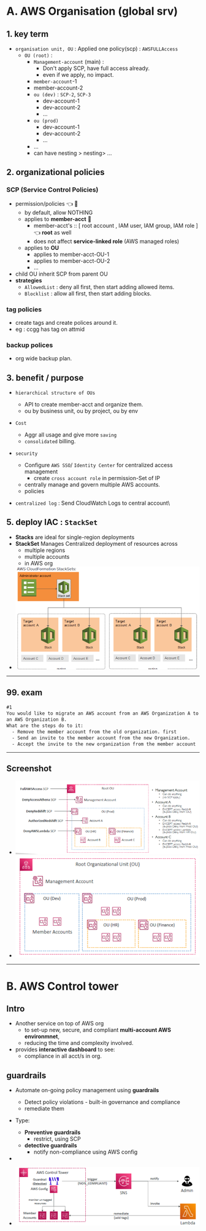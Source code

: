 # A. AWS Organisation (global srv)
## 1. key term
- `organisation unit, OU` : Applied one policy(scp) : `AWSFULLAccess`
  - `OU (root)` :  
      - `Management-account` (main) : 
        - Don't apply SCP, have full access already.
        - even if we apply, no impact.
      - `member-account`-1
      - member-account-2
      - `ou (dev)`  : `SCP-2`, `SCP-3`
        - dev-account-1
        - dev-account-2
        - ...
      - `ou (prod)`
        - dev-account-1
        - dev-account-2
        - ...
      - ...
      - can have nesting > nesting> ...
    
## 2. organizational policies
### SCP (Service Control Policies)
- permission/policies :point_left: :dart:  
  - by default, allow NOTHING
  - applies to **member-acct**  :dart:
    - member-acct's :: [ root account , IAM user, IAM group, IAM role ] :point_left: **root** as well
    - does not affect **service-linked role** (AWS managed roles)
  - applies to **OU**
    - applies to member-acct-OU-1
    - applies to member-acct-OU-2
    - ...
- child OU inherit SCP from parent OU
- **strategies**
  - `AllowedList` : deny all first, then start adding allowed items.
  - `Blocklist` : allow all first, then start adding blocks.
  
### tag policies 
- create tags and create polices around it. 
- eg : ccgg has tag on attmid

### backup polices 
- org wide backup plan.

## 3. benefit / purpose
- `hierarchical structure of OUs`
  - API to create member-acct and organize them.
  - ou by business unit, ou by project, ou by env
  
- `Cost`
  - Aggr all usage and give more `saving`
  - `consolidated` billing.
  
- `security`
  - Configure `AWS SSO`/ `Identity Center` for centralized access management
    - create `cross account role` in permission-Set of IP
  - centrally manage and govern multiple AWS accounts.
  - policies
      
- `centralized log` : Send CloudWatch Logs to central account\

## 5. deploy IAC : `StackSet`
- **Stacks** are ideal for single-region deployments
- **StackSet** Manages Centralized deployment of resources across 
  - multiple regions 
  - multiple accounts 
  - in AWS org
- ![img.png](../99_img/practice-test-01/stackset.png)
---
## 99. exam
```
#1
You would like to migrate an AWS account from an AWS Organization A to an AWS Organization B. 
What are the steps do to it:
  - Remove the member account from the old organization. first
  - Send an invite to the member account from the new Organization. 
  - Accept the invite to the new organization from the member account
```

---
## Screenshot
- ![img_1.png](../99_img/security/org/img_1.png)
- ![img.png](../99_img/security/org/img.png)

---
# B. AWS Control tower
## Intro
- Another service on top of AWS org 
  - to set-up new, secure, and compliant **multi-account AWS environmnet**, 
  - reducing the time and complexity involved.
- provides **interactive dashboard** to see:
  - compliance in all acct/s in org.

## guardrails
- Automate on-going policy management using **guardrails**
  - Detect policy violations - built-in governance and compliance 
  - remediate them

- Type:
  - **Preventive guardrails**  
    - restrict, using SCP
  - **detective guardrails**  
    - notify non-compliance using AWS config 
- 
- ![img_10.png](../99_img/security/org-2/img_10.png)
